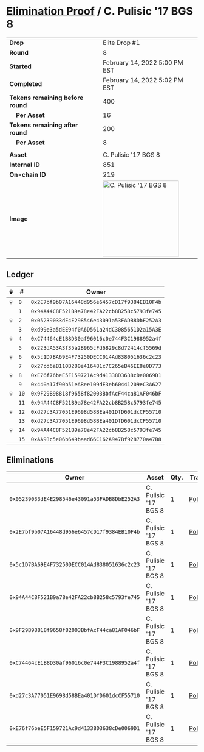 # [Elimination Proof](./readme.md) / C. Pulisic &#039;17 BGS 8

|||
|---|---|
| **Drop** | Elite Drop #1 |
| **Round** | 8 |
| **Started** | February 14, 2022 5:00 PM EST |
| **Completed** | February 14, 2022 5:02 PM EST |
| **Tokens remaining before round** | 400 |
| **&nbsp;&nbsp;&nbsp;&nbsp;Per Asset** | 16 |
| **Tokens remaining after round** | 200 |
| **&nbsp;&nbsp;&nbsp;&nbsp;Per Asset** | 8 |
| | |
| **Asset** | C. Pulisic &#039;17 BGS 8 |
| **Internal ID** | 851 |
| **On-chain ID** | 219 |
| **Image** | <img src="https://tcdn.blokpax.com/95836cf2-27ce-448a-8c83-f4cfecbab9e7/f76ebc3dec61b1ab18fb04cf4b365d0ef929043a1c597e0207380f13495f32c4.png" height="200" alt="C. Pulisic &#039;17 BGS 8" /> |

## Ledger

| 💀 | # | Owner |
| --- | --- | --- |
| 💀 | `0` | `0x2E7bf9b07A16448d956e6457cD17f9384EB10F4b` |
|  | `1` | `0x94A44C8F521B9a78e42FA22cb8B258c5793fe745` |
| 💀 | `2` | `0x05239033dE4E298546e43091a53FADB8DbE252A3` |
|  | `3` | `0xd99e3a5dEE94f0A6D561a24dC3085651D2a15A3E` |
| 💀 | `4` | `0xC74464cE1B8D30af96016c0e744F3C1988952a4f` |
|  | `5` | `0x223dA53A3f35a2B965cFd6B29c8d72414cf5569d` |
| 💀 | `6` | `0x5c1D7BA69E4F73250DECC014Ad838051636c2c23` |
|  | `7` | `0x27cd6aB110B280e416481c7C265eB46EE8e0D773` |
| 💀 | `8` | `0xE76f76beE5F159721Ac9d41338D3638cDe0069D1` |
|  | `9` | `0x440a17f90b51eABee109dE3eb60441209eC3A627` |
| 💀 | `10` | `0x9F29B98818f9658f82003BbfAcF44ca81AF046bF` |
|  | `11` | `0x94A44C8F521B9a78e42FA22cb8B258c5793fe745` |
| 💀 | `12` | `0xd27c3A77051E9698d58BEa401DfD601dcCF55710` |
|  | `13` | `0xd27c3A77051E9698d58BEa401DfD601dcCF55710` |
| 💀 | `14` | `0x94A44C8F521B9a78e42FA22cb8B258c5793fe745` |
|  | `15` | `0xAA93c5e06b649baad66C162A947Bf928770a47B8` |


## Eliminations

| Owner | Asset | Qty. | Transaction |
| --- | --- | --- | --- |
| `0x05239033dE4E298546e43091a53FADB8DbE252A3` | C. Pulisic '17 BGS 8 | 1 | [Polygonscan](https://polygonscan.com/tx/0x8ebc3f2115d8a4b008669e89177ce40a6ed7ceb45984128f8b0c54c9836d7470) |
| `0x2E7bf9b07A16448d956e6457cD17f9384EB10F4b` | C. Pulisic '17 BGS 8 | 1 | [Polygonscan](https://polygonscan.com/tx/0xcf4657e675fcd987b0123befae777ed14de3110be84c41d0c5b89ba853be1702) |
| `0x5c1D7BA69E4F73250DECC014Ad838051636c2c23` | C. Pulisic '17 BGS 8 | 1 | [Polygonscan](https://polygonscan.com/tx/0x93349926d75b84949097bd4b362f16ad9a5c165cb465cead23bc2e11b0f4cd5c) |
| `0x94A44C8F521B9a78e42FA22cb8B258c5793fe745` | C. Pulisic '17 BGS 8 | 1 | [Polygonscan](https://polygonscan.com/tx/0xa0e0eb4fd8c0ca86516e9aa602d8edd5f5c8f18d6366ede9c1365f2a67fecbb9) |
| `0x9F29B98818f9658f82003BbfAcF44ca81AF046bF` | C. Pulisic '17 BGS 8 | 1 | [Polygonscan](https://polygonscan.com/tx/0x522af624559b2ddbee71bb8004d5b815ae787c38b32ad627161102c353b5f00e) |
| `0xC74464cE1B8D30af96016c0e744F3C1988952a4f` | C. Pulisic '17 BGS 8 | 1 | [Polygonscan](https://polygonscan.com/tx/0x744c10859a42828f6e3d5def8d5d7b22c369a56f3e49825c9d94f639507ab6df) |
| `0xd27c3A77051E9698d58BEa401DfD601dcCF55710` | C. Pulisic '17 BGS 8 | 1 | [Polygonscan](https://polygonscan.com/tx/0xdea72d7770c6838563cdc14d402925fd3268538952b58ef333bc0f56e8ade11a) |
| `0xE76f76beE5F159721Ac9d41338D3638cDe0069D1` | C. Pulisic '17 BGS 8 | 1 | [Polygonscan](https://polygonscan.com/tx/0x47feff7108a9aecfa53216b3e6350b27d9aef09961a3efbb90bf2d25c329535b) |
